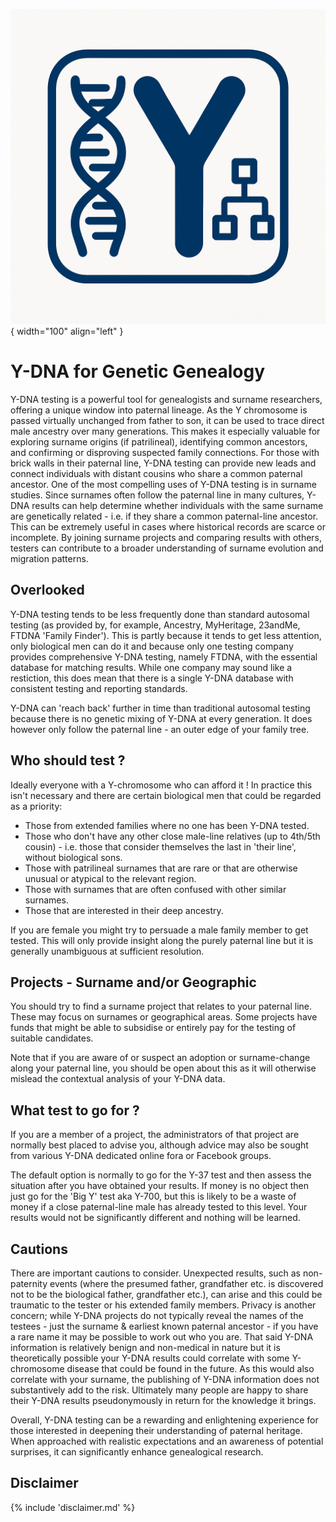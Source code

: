 
![Logo](img/ydna-me-logo.png){ width="100" align="left" }

# Y-DNA for Genetic Genealogy

Y-DNA testing is a powerful tool for genealogists and surname researchers, offering a unique window into paternal lineage. As the Y chromosome is passed virtually unchanged from father to son, it can be used to trace direct male ancestry over many generations. This makes it especially valuable for exploring surname origins (if patrilineal), identifying common ancestors, and confirming or disproving suspected family connections. For those with brick walls in their paternal line, Y-DNA testing can provide new leads and connect individuals with distant cousins who share a common paternal ancestor.
One of the most compelling uses of Y-DNA testing is in surname studies. Since surnames often follow the paternal line in many cultures, Y-DNA results can help determine whether individuals with the same surname are genetically related - i.e. if they share a common paternal-line ancestor. This can be extremely useful in cases where historical records are scarce or incomplete. By joining surname projects and comparing results with others, testers can contribute to a broader understanding of surname evolution and migration patterns.

## Overlooked

Y-DNA testing tends to be less frequently done than standard autosomal testing (as provided by, for example, Ancestry, MyHeritage, 23andMe, FTDNA 'Family Finder'). This is partly because it tends to get less attention, only biological men can do it and because only one testing company provides comprehensive Y-DNA testing, namely FTDNA, with the essential database for matching results. While one company may sound like a restiction, this does mean that there is a single Y-DNA database with consistent testing and reporting standards.

Y-DNA can 'reach back' further in time than traditional autosomal testing because there is no genetic mixing of Y-DNA at every generation. It does however only follow the paternal line - an outer edge of your family tree.
 
## Who should test ?

Ideally everyone with a Y-chromosome who can afford it ! In practice this isn't necessary and there are certain biological men that could be regarded as a priority:

 * Those from extended families where no one has been Y-DNA tested.
 * Those who don't have any other close male-line relatives (up to 4th/5th cousin) - i.e. those that consider themselves the last in 'their line', without biological sons.
 * Those with patrilineal surnames that are rare or that are otherwise unusual or atypical to the relevant region.
 * Those with surnames that are often confused with other similar surnames.
 * Those that are interested in their deep ancestry.

If you are female you might try to persuade a male family member to get tested. This will only provide insight along the purely paternal line but it is generally
unambiguous at sufficient resolution.

## Projects - Surname and/or Geographic

You should try to find a surname project that relates to your paternal line. These may focus on surnames or geographical areas. Some projects have funds that might be able to subsidise or entirely pay for the testing of suitable candidates.

Note that if you are aware of or suspect an adoption or surname-change along your paternal line, you should be open about this as it will otherwise mislead the contextual analysis of your Y-DNA data.

## What test to go for ?

If you are a member of a project, the administrators of that project are normally best placed to advise you, although advice may also be sought from various Y-DNA dedicated online fora or Facebook groups. 

The default option is normally to go for the Y-37 test and then assess the situation after you have obtained your results. If money is no object then just go for the 'Big Y' test aka Y-700, but this is likely to be
a waste of money if a close paternal-line male has already tested to this level. Your results would not be significantly different and nothing will be learned.

## Cautions

There are important cautions to consider. Unexpected results, such as non-paternity events (where the presumed father, grandfather etc. is discovered not to be the biological father, grandfather etc.), can arise and this could be traumatic to the tester or his extended family members. Privacy is another concern; while Y-DNA projects do not typically reveal the names of the testees - just the surname & earliest known paternal ancestor - if you have a rare name it may be possible to work out who you are. That said Y-DNA information is relatively benign and non-medical in nature but it is theoretically possible your Y-DNA results could correlate with some Y-chromosome disease that could be found in the future. As this would also correlate with your surname, the publishing of Y-DNA information does not substantively add to the risk.  Ultimately many people are happy to share their Y-DNA results pseudonymously in return for the knowledge it brings.

Overall, Y-DNA testing can be a rewarding and enlightening experience for those interested in deepening their understanding of paternal heritage. When approached with realistic expectations and an awareness of potential surprises, it can significantly enhance genealogical research.


## Disclaimer
{% include 'disclaimer.md' %}


